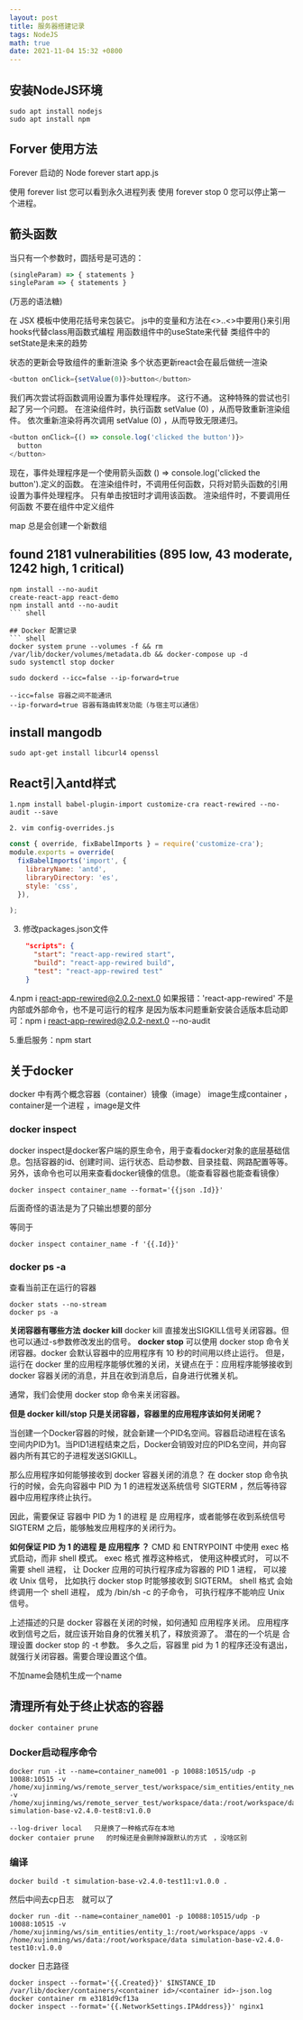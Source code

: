 ```yaml
---
layout: post
title: 服务器搭建记录
tags: NodeJS
math: true
date: 2021-11-04 15:32 +0800
---
```



 ## 安装NodeJS环境

``` shell
sudo apt install nodejs
sudo apt install npm

```


## Forver 使用方法

Forever 启动的 Node
forever start app.js

使用 forever list 您可以看到永久进程列表
使用 forever stop 0 您可以停止第一个进程。

## 箭头函数

当只有一个参数时，圆括号是可选的：
``` javascript
(singleParam) => { statements }
singleParam => { statements }
```
(万恶的语法糖)

在 JSX 模板中使用花括号来包装它。
js中的变量和方法在<>..<>中要用{}来引用
hooks代替class用函数式编程
用函数组件中的useState来代替
类组件中的setState是未来的趋势

状态的更新会导致组件的重新渲染
多个状态更新react会在最后做统一渲染
``` javascript
<button onClick={setValue(0)}>button</button>
```
我们再次尝试将函数调用设置为事件处理程序。 这行不通。 这种特殊的尝试也引起了另一个问题。 在渲染组件时，执行函数 setValue (0) ，从而导致重新渲染组件。 依次重新渲染将再次调用 setValue (0) ，从而导致无限递归。
``` javascript
<button onClick={() => console.log('clicked the button')}>
  button
</button>
``` 

现在，事件处理程序是一个使用箭头函数 () => console.log('clicked the button').定义的函数。 在渲染组件时，不调用任何函数，只将对箭头函数的引用设置为事件处理程序。 只有单击按钮时才调用该函数。
渲染组件时，不要调用任何函数
不要在组件中定义组件

map 总是会创建一个新数组

## found 2181 vulnerabilities (895 low, 43 moderate, 1242 high, 1 critical)

``` shell
npm install --no-audit
create-react-app react-demo
npm install antd --no-audit
``` shell

## Docker 配置记录
``` shell
docker system prune --volumes -f && rm /var/lib/docker/volumes/metadata.db && docker-compose up -d
sudo systemctl stop docker

sudo dockerd --icc=false --ip-forward=true

--icc=false 容器之间不能通讯
--ip-forward=true 容器有路由转发功能（与宿主可以通信）
``` 

## install mangodb
``` shell
sudo apt-get install libcurl4 openssl
``` 

## React引入antd样式 
``` shell
1.npm install babel-plugin-import customize-cra react-rewired --no-audit --save 

2. vim config-overrides.js
``` 
``` javascript
const { override, fixBabelImports } = require('customize-cra');
module.exports = override(
  fixBabelImports('import', {
    libraryName: 'antd',
    libraryDirectory: 'es',
    style: 'css',
  }),

);
``` 
3. 修改packages.json文件
``` json
    "scripts": {
      "start": "react-app-rewired start",
      "build": "react-app-rewired build",
      "test": "react-app-rewired test"
    }
```
4.npm i react-app-rewired@2.0.2-next.0
如果报错：'react-app-rewired' 不是内部或外部命令，也不是可运行的程序
是因为版本问题重新安装合适版本启动即可：npm i react-app-rewired@2.0.2-next.0 --no-audit

5.重启服务：npm start


## 关于docker

docker 中有两个概念容器（container）镜像（image）
image生成container ，container是一个进程 ，image是文件 


### docker inspect

docker inspect是docker客户端的原生命令，用于查看docker对象的底层基础信息。包括容器的id、创建时间、运行状态、启动参数、目录挂载、网路配置等等。另外，该命令也可以用来查看docker镜像的信息。（能查看容器也能查看镜像）

``` shell
docker inspect container_name --format='{{json .Id}}'
``` 
后面奇怪的语法是为了只输出想要的部分

等同于
``` shell
docker inspect container_name -f '{{.Id}}'
``` 

### docker ps -a

查看当前正在运行的容器
``` shell
docker stats --no-stream
docker ps -a
``` 

**关闭容器有哪些方法**
**docker kill**
docker kill 直接发出SIGKILL信号关闭容器。但也可以通过-s参数修改发出的信号。
**docker stop**
可以使用 docker stop 命令关闭容器。docker 会默认容器中的应用程序有 10 秒的时间用以终止运行。
但是，运行在 docker 里的应用程序能够优雅的关闭，关键点在于：应用程序能够接收到 docker 容器关闭的消息，并且在收到消息后，自身进行优雅关机。

通常，我们会使用 docker stop 命令来关闭容器。

**但是 docker kill/stop 只是关闭容器，容器里的应用程序该如何关闭呢？**

当创建一个Docker容器的时候，就会新建一个PID名空间。容器启动进程在该名空间内PID为1。当PID1进程结束之后，Docker会销毁对应的PID名空间，并向容器内所有其它的子进程发送SIGKILL。

那么应用程序如何能够接收到 docker 容器关闭的消息？
在 docker stop 命令执行的时候，会先向容器中 PID 为 1 的进程发送系统信号 SIGTERM ，然后等待容器中应用程序终止执行。

因此，需要保证 容器中 PID 为 1 的进程 是 应用程序，或者能够在收到系统信号 SIGTERM 之后，能够触发应用程序的关闭行为。

**如何保证 PID 为 1 的进程 是 应用程序 ？**
CMD 和 ENTRYPOINT 中使用 exec 格式启动，而非 shell 模式。
exec 格式 推荐这种格式， 使用这种模式时， 可以不需要 shell 进程， 让 Docker 应用的可执行程序成为容器的 PID 1 进程， 可以接收 Unix 信号， 比如执行 docker stop 时能够接收到 SIGTERM。
shell 格式 会始终调用一个 shell 进程， 成为 /bin/sh -c 的子命令， 可执行程序不能响应 Unix 信号。

上述描述的只是 docker 容器在关闭的时候，如何通知 应用程序关闭。 应用程序收到信号之后，就应该开始自身的优雅关机了，释放资源了。
潜在的一个坑是 合理设置 docker stop 的 -t 参数。 多久之后，容器里 pid 为 1 的程序还没有退出，就强行关闭容器。需要合理设置这个值。


不加name会随机生成一个name

## 清理所有处于终止状态的容器
``` shell
docker container prune
``` 
### Docker启动程序命令
``` shell
docker run -it --name=container_name001 -p 10088:10515/udp -p 10088:10515 -v /home/xujinming/ws/remote_server_test/workspace/sim_entities/entity_new:/root/workspace/apps -v /home/xujinming/ws/remote_server_test/workspace/data:/root/workspace/data simulation-base-v2.4.0-test8:v1.0.0

--log-driver local   只是换了一种格式存在本地
docker contaier prune   的时候还是会删除掉跟默认的方式　，没啥区别
``` 


### 编译
``` shell
docker build -t simulation-base-v2.4.0-test11:v1.0.0 .
``` 

然后中间去cp日志　就可以了
``` shell
docker run -dit --name=container_name001 -p 10088:10515/udp -p 10088:10515 -v /home/xujinming/ws/sim_entities/entity_1:/root/workspace/apps -v /home/xujinming/ws/data:/root/workspace/data simulation-base-v2.4.0-test10:v1.0.0
``` 

docker 日志路径

``` shell
docker inspect --format='{{.Created}}' $INSTANCE_ID
/var/lib/docker/containers/<container id>/<container id>-json.log
docker container rm e3181d9cf13a
docker inspect --format='{{.NetworkSettings.IPAddress}}' nginx1
```